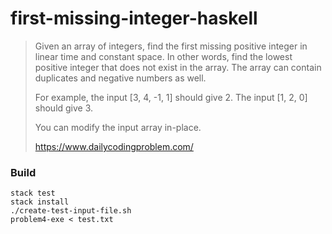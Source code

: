 # first-missing-integer-haskell

> Given an array of integers, find the first missing positive integer in linear time and constant space.
> In other words, find the lowest positive integer that does not exist in the array.
> The array can contain duplicates and negative numbers as well.
>
> For example, the input [3, 4, -1, 1] should give 2.
> The input [1, 2, 0] should give 3.
>
> You can modify the input array in-place.
>
> https://www.dailycodingproblem.com/

### Build

```
stack test
stack install
./create-test-input-file.sh
problem4-exe < test.txt
```